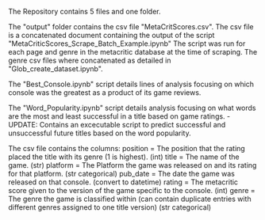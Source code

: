The Repository contains 5 files and one folder.

The "output" folder contains the csv file "MetaCritScores.csv".
The csv file is a concatenated document containing the output of the script "MetaCriticScores_Scrape_Batch_Example.ipynb"
The script was run for each page and genre in the metacritic database at the time of scraping.
The genre csv files where concatenated as detailed in "Glob_create_dataset.ipynb".

The "Best_Console.ipynb" script details lines of analysis focusing on which console was the greatest as a product of its game reviews.

The "Word_Popularity.ipynb" script details analysis focusing on what words are the most and least successful in a title based on game ratings.
-UPDATE: Contains an excecutable script to predict successful and unsuccessful future titles based on the word popularity.

The csv file contains the columns:
position = The position that the rating placed the title with its genre (1 is highest). (int)
title = The name of the game. (str)
platform = The Platform the game was released on and its rating for that platform. (str categorical)
pub_date = The date the game was released on that console. (convert to datetime)
rating = The metacritic score given to the version of the game specific to the console. (int)
genre = The genre the game is classified within (can contain duplicate entries with different genres assigned to one title version) (str categorical)

